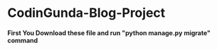 # CodinGunda-Blog-Project

#### First You Download these file and run "python manage.py migrate" command 
